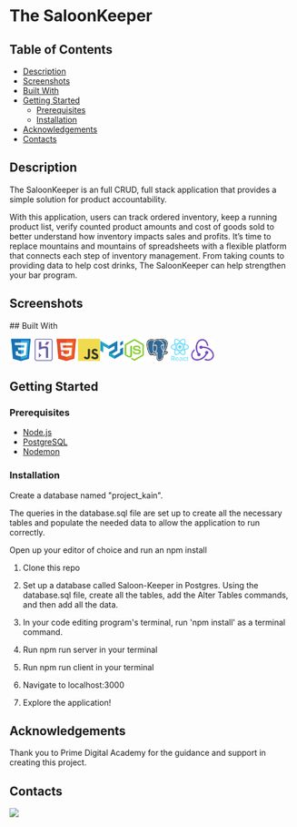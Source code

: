 # The SaloonKeeper

## Table of Contents

- [Description](#description)
- [Screenshots](#screenshots)
- [Built With](#built-with)
- [Getting Started](#getting-started)
  - [Prerequisites](#prerequisites)
  - [Installation](#installation)
- [Acknowledgements](#acknowledgements)
- [Contacts](#contacts)

## Description

The SaloonKeeper is an full CRUD, full stack application that provides a simple solution for product accountability.

With this application, users can track ordered inventory, keep a running product list, verify counted product amounts and cost of goods sold to better understand how inventory impacts sales and profits. It’s time to replace mountains and mountains of spreadsheets with a flexible platform that connects each step of inventory management. From taking counts to providing data to help cost drinks, The SaloonKeeper can help strengthen your bar program.

## Screenshots

<img src="" />## Built With

<a href="https://developer.mozilla.org/en-US/docs/Web/CSS"><img src="https://raw.githubusercontent.com/devicons/devicon/master/icons/css3/css3-original.svg" height="40px" width="40px" /></a><a href="https://www.heroku.com/"><img src="https://raw.githubusercontent.com/devicons/devicon/master/icons/heroku/heroku-original.svg" height="40px" width="40px" /></a><a href="https://developer.mozilla.org/en-US/docs/Web/HTML"><img src="https://raw.githubusercontent.com/devicons/devicon/master/icons/html5/html5-original.svg" height="40px" width="40px" /></a><a href="https://developer.mozilla.org/en-US/docs/Web/JavaScript"><img src="https://raw.githubusercontent.com/devicons/devicon/master/icons/javascript/javascript-original.svg" height="40px" width="40px" /></a><a href="https://material-ui.com/"><img src="https://raw.githubusercontent.com/devicons/devicon/master/icons/materialui/materialui-original.svg" height="40px" width="40px" /></a><a href="https://nodejs.org/en/"><img src="https://raw.githubusercontent.com/devicons/devicon/master/icons/nodejs/nodejs-original.svg" height="40px" width="40px" /></a><a href="https://www.postgresql.org/"><img src="https://raw.githubusercontent.com/devicons/devicon/master/icons/postgresql/postgresql-original.svg" height="40px" width="40px" /></a><a href="https://reactjs.org/"><img src="https://raw.githubusercontent.com/devicons/devicon/master/icons/react/react-original-wordmark.svg" height="40px" width="40px" /></a><a href="https://redux.js.org/"><img src="https://raw.githubusercontent.com/devicons/devicon/master/icons/redux/redux-original.svg" height="40px" width="40px" /></a>

## Getting Started

### Prerequisites

- [Node.js](https://nodejs.org/en/)
- [PostgreSQL](https://www.postgresql.org/)
- [Nodemon](https://nodemon.io/)


### Installation

Create a database named "project_kain".
 
The queries in the database.sql file are set up to create all the necessary tables and populate the needed data to allow the application to run correctly. 

Open up your editor of choice and run an npm install


1. Clone this repo

2. Set up a database called Saloon-Keeper in Postgres. Using the database.sql file, create all the tables, add the Alter Tables commands, and then add all the data. 

3. In your code editing program's terminal, run 'npm install' as a terminal command.

5. Run npm run server in your terminal

6. Run npm run client in your terminal

7. Navigate to localhost:3000 

8. Explore the application!

## Acknowledgements

Thank you to Prime Digital Academy for the guidance and support in creating this project. 

## Contacts

<a href="https://www.linkedin.com/in/jj-salsbury-10532386/"><img src="https://img.shields.io/badge/LinkedIn-0077B5?style=for-the-badge&logo=linkedin&logoColor=white" /></a> 
